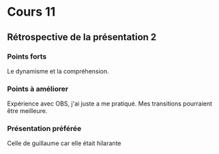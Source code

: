 # Cours 11
## Rétrospective de la présentation 2

### Points forts
Le dynamisme et la compréhension.  

### Points à améliorer
 Expérience avec OBS, j'ai juste a me pratiqué. Mes transitions pourraient être meilleure.

### Présentation préférée
Celle de guillaume car elle était hilarante 
